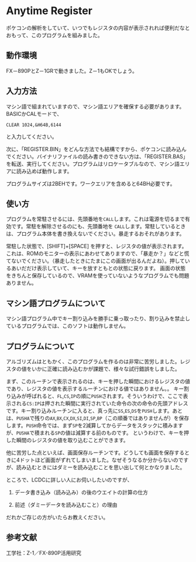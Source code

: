 # Anytime Register

ポケコンの解析をしていて、いつでもレジスタの内容が表示されれば便利だなとおもって、このプログラムを組みました。

## 動作環境

FX－890PとZ－1GRで動きました。Z－1もOKでしょう。

## 入力方法

マシン語で組まれていますので、マシン語エリアを確保する必要があります。 BASICかCALモードで、

```
CLEAR 1024,&H64B,6144
```

と入力してください。

次に、「REGISTER.BIN」をどんな方法でも結構ですから、ポケコンに読み込んでください。バイナリファイルの読み書きのできない方は、「REGISTER.BAS」を転送、実行してください。プログラムはリロケータブルなので、マシン語エリアに読み込めば動作します。

プログラムサイズは2BEHです。ワークエリアを含めると64BH必要です。

## 使い方

プログラムを常駐させるには、先頭番地を```CALL```します。これは電源を切るまで有効です。常駐を解除させるのにも、先頭番地を ```CALL```します。常駐しているときは、プログラム本体を書き換えないでください。暴走するおそれがあります。

常駐した状態で、[SHIFT]+[SPACE] を押すと、レジスタの値が表示されます。これは、ROMのモニターの表示にあわせてありますので、「暴走か？」などと慌てないでください。（暴走したときにたまにこの画面が出るんだよね）。押しているあいだだけ表示していて、キーを放すともとの状態に戻ります。
画面の状態をきちんと保存しているので、VRAMを使っていないようなプログラムでも問題ありません。

## マシン語プログラムについて

マシン語プログラム中でキー割り込みを勝手に乗っ取ったり、割り込みを禁止しているプログラムでは、このソフトは動作しません。

## プログラムについて

アルゴリズムはともかく、このプログラムを作るのは非常に苦労しました。レジスタの値をいかに正確に読み込むかが課題で、様々な試行錯誤をしました。

まず、このルーチンで表示されるのは、キーを押した瞬間におけるレジスタの値であり、レジスタの値を表示するルーチンにおける値ではありません。。
キー割り込みが呼ばれると、```FL```,```CS```,```IP```の順に```PUSH```されます。そういうわけで、ここで表示される```CS:IP```は押された瞬間に実行されていた命令の次の命令の先頭アドレスです。キー割り込みルーチンに入ると、真っ先に```SS```,```ES```,```DS```を```PUSH```します。あとは、```PUSHA```で残りの```AX```,```BX```,```CX```,```DX```,```SI```,```DI```,```SP```,```BP```（この順番ではありませんが）を保存します。```PUSH```命令では、まず```SP```を2減算してからデータをスタックに積みますが、```PUSHA```で積まれる```SP```の値は減算する前のものです。
というわけで、キーを押した瞬間のレジスタの値を取り込むことができます。

他に苦労した点といえば、画面保存ルーチンです。どうしても画面を保存するときに4ドットほど画面がずれてしまいました。なぜそうなるか分からないのですが、読み込むときにはダミーを読み込むことを思い出して何とかなりました。

ところで、LCDCに詳しい人にお伺いしたいのですが、

1. データ書き込み（読み込み）の後のウエイトの計算の仕方

2. 前述（ダミーデータを読み込むこと）の理由

だれかご存じの方がいたらお教えください。

## 参考文献

工学社：Z-1／FX-890P活用研究
